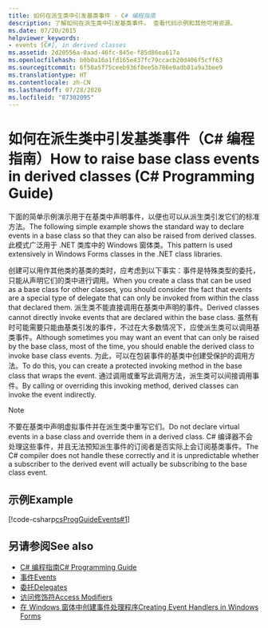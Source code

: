 ```yaml
---
title: 如何在派生类中引发基类事件 - C# 编程指南
description: 了解如何在派生类中引发基类事件。 查看代码示例和其他可用资源。
ms.date: 07/20/2015
helpviewer_keywords:
- events [C#], in derived classes
ms.assetid: 2d20556a-0aad-46fc-845e-f85d86ea617a
ms.openlocfilehash: b0b0a16a1fd165e437fc79ccacb20d406f5cff63
ms.sourcegitcommit: 6f58a5f75ceeb936f8ee5b786e9adb81a9a3bee9
ms.translationtype: HT
ms.contentlocale: zh-CN
ms.lasthandoff: 07/28/2020
ms.locfileid: "87302095"
---
```

# <a name="how-to-raise-base-class-events-in-derived-classes-c-programming-guide"></a><span data-ttu-id="8764c-104">如何在派生类中引发基类事件（C# 编程指南）</span><span class="sxs-lookup"><span data-stu-id="8764c-104">How to raise base class events in derived classes (C# Programming Guide)</span></span>
<span data-ttu-id="8764c-105">下面的简单示例演示用于在基类中声明事件，以便也可以从派生类引发它们的标准方法。</span><span class="sxs-lookup"><span data-stu-id="8764c-105">The following simple example shows the standard way to declare events in a base class so that they can also be raised from derived classes.</span></span> <span data-ttu-id="8764c-106">此模式广泛用于 .NET 类库中的 Windows 窗体类。</span><span class="sxs-lookup"><span data-stu-id="8764c-106">This pattern is used extensively in Windows Forms classes in the .NET class libraries.</span></span>  
  
 <span data-ttu-id="8764c-107">创建可以用作其他类的基类的类时，应考虑到以下事实：事件是特殊类型的委托，只能从声明它们的类中进行调用。</span><span class="sxs-lookup"><span data-stu-id="8764c-107">When you create a class that can be used as a base class for other classes, you should consider the fact that events are a special type of delegate that can only be invoked from within the class that declared them.</span></span> <span data-ttu-id="8764c-108">派生类不能直接调用在基类中声明的事件。</span><span class="sxs-lookup"><span data-stu-id="8764c-108">Derived classes cannot directly invoke events that are declared within the base class.</span></span> <span data-ttu-id="8764c-109">虽然有时可能需要只能由基类引发的事件，不过在大多数情况下，应使派生类可以调用基类事件。</span><span class="sxs-lookup"><span data-stu-id="8764c-109">Although sometimes you may want an event that can only be raised by the base class, most of the time, you should enable the derived class to invoke base class events.</span></span> <span data-ttu-id="8764c-110">为此，可以在包装事件的基类中创建受保护的调用方法。</span><span class="sxs-lookup"><span data-stu-id="8764c-110">To do this, you can create a protected invoking method in the base class that wraps the event.</span></span> <span data-ttu-id="8764c-111">通过调用或重写此调用方法，派生类可以间接调用事件。</span><span class="sxs-lookup"><span data-stu-id="8764c-111">By calling or overriding this invoking method, derived classes can invoke the event indirectly.</span></span>  
  
> [!NOTE]
> <span data-ttu-id="8764c-112">不要在基类中声明虚拟事件并在派生类中重写它们。</span><span class="sxs-lookup"><span data-stu-id="8764c-112">Do not declare virtual events in a base class and override them in a derived class.</span></span> <span data-ttu-id="8764c-113">C# 编译器不会处理这些事件，并且无法预知派生事件的订阅者是否实际上会订阅基类事件。</span><span class="sxs-lookup"><span data-stu-id="8764c-113">The C# compiler does not handle these correctly and it is unpredictable whether a subscriber to the derived event will actually be subscribing to the base class event.</span></span>  
  
## <a name="example"></a><span data-ttu-id="8764c-114">示例</span><span class="sxs-lookup"><span data-stu-id="8764c-114">Example</span></span>  
 [!code-csharp[csProgGuideEvents#1](~/samples/snippets/csharp/VS_Snippets_VBCSharp/csProgGuideEvents/CS/Events.cs#1)]  
  
## <a name="see-also"></a><span data-ttu-id="8764c-115">另请参阅</span><span class="sxs-lookup"><span data-stu-id="8764c-115">See also</span></span>

- [<span data-ttu-id="8764c-116">C# 编程指南</span><span class="sxs-lookup"><span data-stu-id="8764c-116">C# Programming Guide</span></span>](../index.md)
- [<span data-ttu-id="8764c-117">事件</span><span class="sxs-lookup"><span data-stu-id="8764c-117">Events</span></span>](./index.md)
- [<span data-ttu-id="8764c-118">委托</span><span class="sxs-lookup"><span data-stu-id="8764c-118">Delegates</span></span>](../delegates/index.md)
- [<span data-ttu-id="8764c-119">访问修饰符</span><span class="sxs-lookup"><span data-stu-id="8764c-119">Access Modifiers</span></span>](../classes-and-structs/access-modifiers.md)
- [<span data-ttu-id="8764c-120">在 Windows 窗体中创建事件处理程序</span><span class="sxs-lookup"><span data-stu-id="8764c-120">Creating Event Handlers in Windows Forms</span></span>](../../../framework/winforms/creating-event-handlers-in-windows-forms.md)
